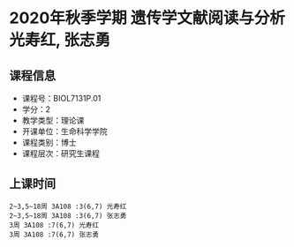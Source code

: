 # 2020年秋季学期 遗传学文献阅读与分析 光寿红, 张志勇






## 课程信息

- 课程号：BIOL7131P.01
- 学分：2
- 教学类型：理论课
- 开课单位：生命科学学院
- 课程类别：博士
- 课程层次：研究生课程

## 上课时间

```
2~3,5~18周 3A108 :3(6,7) 光寿红
2~3,5~18周 3A108 :3(6,7) 张志勇
3周 3A108 :7(6,7) 光寿红
3周 3A108 :7(6,7) 张志勇
```

